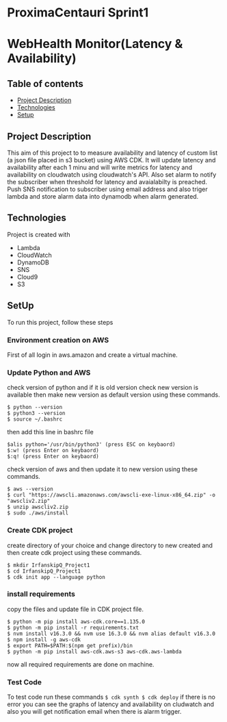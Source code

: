 # ProximaCentauri Sprint1
# WebHealth Monitor(Latency & Availability)

## Table of contents
* [Project Description](#Project-Description)
* [Technologies](#technologies)
* [Setup](#setup)


## Project Description
This aim of this project to to measure availability and latency of custom list (a json file placed in s3 bucket) using AWS CDK. It will update latency and availability after each 1 minu and will write metrics for latency and availability on cloudwatch using cloudwatch's API. Also set alarm to notify the subscriber when threshold for latency and avaialabilty is preached. Push SNS notification to subscriber using email address and also triger lambda and store alarm data into dynamodb when alarm generated. 
## Technologies 
Project is created with 
* Lambda
* CloudWatch
* DynamoDB
* SNS
* Cloud9
* S3

## SetUp
To run this project, follow these steps 
### Environment creation on AWS
First of all login in aws.amazon and create a virtual machine. 
### Update Python and AWS 
check version of python and if it is old version check new version is available then make new version as default version using these commands.
 ```
 $ python --version
 $ python3 --version
 $ source ~/.bashrc
 ```
 then add this line in bashrc file
```
$alis python='/usr/bin/python3' (press ESC on keybaord)
$:w! (press Enter on keybaord)
$:q! (press Enter on keybaord) 
```
check version of aws and then update it to new version using these commands.
````
$ aws --version 
$ curl "https://awscli.amazonaws.com/awscli-exe-linux-x86_64.zip" -o "awscliv2.zip"
$ unzip awscliv2.zip
$ sudo ./aws/install
````
### Create CDK project 
create directory of your choice and change directory to new created and then create cdk project using these commands. 
```
$ mkdir IrfanskipQ_Project1
$ cd IrfanskipQ_Project1
$ cdk init app --language python
```

### install requirements 
copy the files and update file in CDK project file. 
``````
$ python -m pip install aws-cdk.core==1.135.0
$ python -m pip install -r requirements.txt
$ nvm install v16.3.0 && nvm use 16.3.0 && nvm alias default v16.3.0
$ npm install -g aws-cdk
$ export PATH=$PATH:$(npm get prefix)/bin
$ python -m pip install aws-cdk.aws-s3 aws-cdk.aws-lambda

``````
now all required requirements are done on machine. 
### Test Code
To test code run these commands
``
$ cdk synth
$ cdk deploy
``
if there is no error you can see the graphs of latency and availability on cludwatch and also you will get notification email when there is alarm trigger.  
